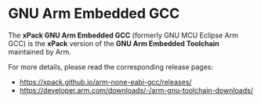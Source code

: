 # GNU Arm Embedded GCC

The **xPack GNU Arm Embedded GCC** (formerly GNU MCU Eclipse Arm GCC)
is the **xPack** version of the **GNU Arm Embedded Toolchain**
maintained by Arm.

For more details, please read the corresponding release pages:

- <https://xpack.github.io/arm-none-eabi-gcc/releases/>
- <https://developer.arm.com/downloads/-/arm-gnu-toolchain-downloads/>

